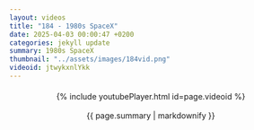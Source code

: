 ```yaml
---
layout: videos
title: "184 - 1980s SpaceX"
date: 2025-04-03 00:00:47 +0200
categories: jekyll update
summary: 1980s SpaceX
thumbnail: "../assets/images/184vid.png"
videoid: jtwykxnlYkk
---
```


<div style="text-align: center; margin-top: 20px;">
  {% include youtubePlayer.html id=page.videoid %}
  <p style="margin-top: 15px; font-size: 1.2em; color: #333;">
    <p>{{ page.summary | markdownify }}</p>
  </p>
</div>
